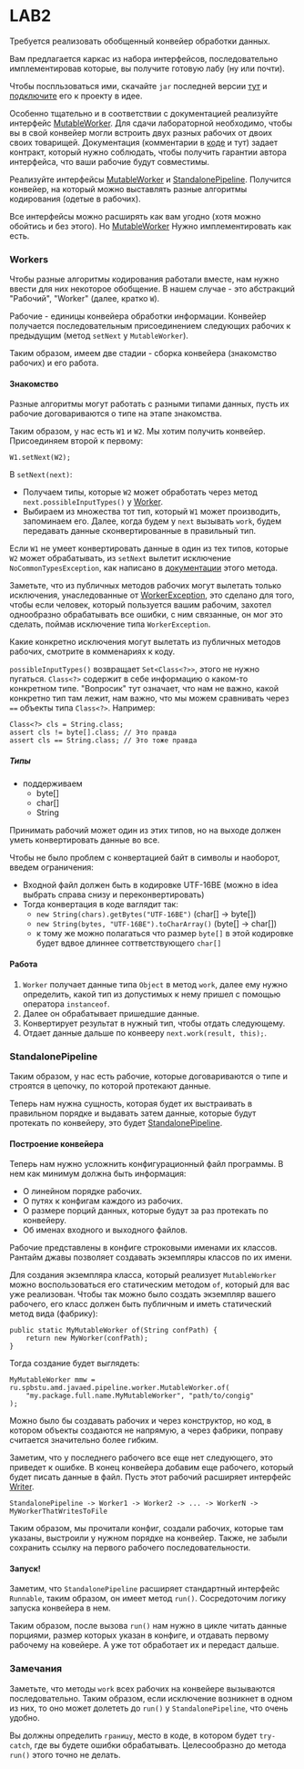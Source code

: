 # LAB2

Требуется реализовать обобщенный конвейер обработки данных.

Вам предлагается каркас из набора интерфейсов, последовательно имплементировав которые, вы получите готовую лабу (ну или почти).

Чтобы поспльзоваться ими, скачайте `jar` последней версии 
[тут](https://drive.google.com/open?id=1Ji-11XI_uVZOnhBJuBKU20117a6cDZ_n) 
и [подключите](https://stackoverflow.com/questions/1051640/correct-way-to-add-external-jars-lib-jar-to-an-intellij-idea-project) 
его к проекту в идее.

Особенно тщательно и в соответствии с документацией реализуйте интерфейс 
[MutableWorker](https://github.com/winter-yuki/spbstu-amd-java/blob/master/src/main/java/ru/spbstu/amd/javaed/pipeline/worker/MutableWorker.java).
Для сдачи лабораторной необходимо, чтобы вы в свой конвейер могли встроить двух разных рабочих от двоих своих товарищей.
Документация (комментарии в [коде](https://github.com/winter-yuki/spbstu-amd-java/tree/master/src/main/java/ru/spbstu/amd/javaed/pipeline) и тут) задает контракт, который нужно соблюдать, чтобы получить гарантии автора интерфейса, что ваши рабочие будут совместимы.

Реализуйте интерфейсы
[MutableWorker](https://github.com/winter-yuki/spbstu-amd-java/blob/master/src/main/java/ru/spbstu/amd/javaed/pipeline/worker/MutableWorker.java)
и
[StandalonePipeline](https://github.com/winter-yuki/spbstu-amd-java/blob/master/src/main/java/ru/spbstu/amd/javaed/pipeline/StandalonePipeline.java). 
Получится конвейер, на который можно выставлять разные алгоритмы кодирования (одетые в рабочих).

Все интерфейсы можно расширять как вам угодно (хотя можно обойтись и без этого). Но 
[MutableWorker](https://github.com/winter-yuki/spbstu-amd-java/blob/master/src/main/java/ru/spbstu/amd/javaed/pipeline/worker/MutableWorker.java)
Нужно имплементировать как есть.

### Workers

Чтобы разные алгоритмы кодирования работали вместе, нам нужно ввести для них некоторое обобщение. В нашем случае - это абстракций "Рабочий", "Worker" (далее, кратко `W`).

Рабочие - единицы конвейера обработки информации. Конвейер получается последовательным присоединением следующих рабочих к предыдущим (метод `setNext` у `MutableWorker`).

Таким образом, имеем две стадии - сборка конвейера (знакомство рабочих) и его работа.

#### Знакомство

Разные алгоритмы могут работать с разными типами данных, пусть их рабочие договариваются о типе на этапе знакомства.

Таким образом, у нас есть `W1` и `W2`. Мы хотим получить конвейер. Присоединяем второй к первому:
```
W1.setNext(W2);
```

В `setNext(next)`:
- Получаем типы, которые `W2` может обработать через метод ```next.possibleInputTypes()``` у 
  [Worker](https://github.com/winter-yuki/spbstu-amd-java/blob/master/src/main/java/ru/spbstu/amd/javaed/pipeline/worker/Worker.java).
- Выбираем из множества тот тип, который `W1` может производить, запоминаем его. Далее, когда будем у `next` вызывать `work`, будем передавать данные сконвертированные в правильный тип.

Если `W1` не умеет конвертировать данные в один из тех типов, которые `W2` может обрабатывать, из `setNext` вылетит исключение `NoCommonTypesException`, как написано в [документации](https://github.com/winter-yuki/spbstu-amd-java/blob/master/src/main/java/ru/spbstu/amd/javaed/pipeline/worker/MutableWorker.java) этого метода.

Заметьте, что из публичных методов рабочих могут вылетать только исключения, унаследованные от 
[WorkerException](https://github.com/winter-yuki/spbstu-amd-java/blob/master/src/main/java/ru/spbstu/amd/javaed/pipeline/worker/WorkerException.java),
это сделано для того, чтобы если человек, который пользуется вашим рабочим, захотел однообразно обрабатывать все ошибки, с ним связанные, он мог это сделать, поймав исключение типа ```WorkerException```.

Какие конкретно исключения могут вылетать из публичных методов рабочих, смотрите в комменариях к коду.

```possibleInputTypes()``` возвращает ```Set<Class<?>>```, этого не нужно пугаться. ```Class<?>``` содержит в себе информацию о каком-то конкретном типе. "Вопросик" тут означает, что нам не важно, какой конкретно тип там лежит, нам важно, что мы можем сравнивать через ```==``` объекты типа ```Class<?>```. Например:
```
Class<?> cls = String.class;
assert cls != byte[].class; // Это правда
assert cls == String.class; // Это тоже правда
```

##### Типы

- поддерживаем
    - byte[]
    - char[]
    - String
    
Принимать рабочий может один из этих типов, но на выходе должен уметь конвертировать данные во все.

Чтобы не было проблем с конвертацией байт в символы и наоборот, введем ограничения:
- Входной файл должен быть в кодировке UTF-16BE
  (можно в idea выбрать справа снизу и переконвертировать)
- Тогда конвертация в коде ваглядит так:
    - ```new String(chars).getBytes("UTF-16BE")``` (char\[\] -> byte\[\])
    - ```new String(bytes, "UTF-16BE").toCharArray()``` (byte\[\] -> char\[\])
    - к тому же можно полагаться что размер ```byte[]``` в этой кодировке
    будет вдвое длиннее соттветствующего ```char[]```

#### Работа

1. `Worker` получает данные типа `Object` в метод `work`, далее ему нужно определить, какой тип из допустимых к нему пришел с помощью оператора `instanceof`.
2. Далее он обрабатывает пришедшие данные.
3. Конвертирует результат в нужный тип, чтобы отдать следующему.
4. Отдает данные дальше по конвееру ```next.work(result, this);```.


### StandalonePipeline

Таким образом, у нас есть рабочие, которые договариваются о типе и строятся в цепочку, по которой протекают данные.

Теперь нам нужна сущность, которая будет их выстраивать в правильном порядке и выдавать затем данные, которые будут протекать по конвейеру,
это будет [StandalonePipeline](https://github.com/winter-yuki/spbstu-amd-java/blob/master/src/main/java/ru/spbstu/amd/javaed/pipeline/StandalonePipeline.java).

#### Построение конвейера

Теперь нам нужно усложнить конфигурационный файл программы. В нем как минимум должна быть информация:
- О линейном порядке рабочих.
- О путях к конфигам каждого из рабочих.
- О размере порций данных, которые будут за раз протекать по конвейеру.
- Об именах входного и выходного файлов.

Рабочие представлены в конфиге строковыми именами их классов. Рантайм джавы позволяет создавать экземпляры классов по их имени.

Для создания экземпляра класса, который реализует `MutableWorker` можно воспользоваться его статическим методом `of`, который для вас уже реализован. Чтобы так можно было создать экземпляр вашего рабочего, его класс должен быть публичным и иметь статический метод вида (фабрику):
```
public static MyMutableWorker of(String confPath) {
    return new MyWorker(confPath);
}
```

Тогда создание будет выглядеть:
```
MyMutableWorker mmw = ru.spbstu.amd.javaed.pipeline.worker.MutableWorker.of(
    "my.package.full.name.MyMutableWorker", "path/to/congig"
);
```

Можно было бы создавать рабочих и через конструктор, но код, в котором объекты создаются не напрямую, а через фабрики, поправу считается значительно более гибким.

Заметим, что у последнего рабочего все еще нет следующего, это приведет к ошибке. В конец конвейера добавим еще рабочего, который будет писать данные в файл. Пусть этот рабочий расширяет интерфейс [Writer](https://github.com/winter-yuki/spbstu-amd-java/blob/master/src/main/java/ru/spbstu/amd/javaed/pipeline/Writer.java).

```
StandalonePipeline -> Worker1 -> Worker2 -> ... -> WorkerN -> MyWorkerThatWritesToFile
```

Таким образом, мы прочитали конфиг, создали рабочих, которые там указаны, выстроили у нужном порядке на конвейер.
Также, не забыли сохранить ссылку на первого рабочего последовательности.

#### Запуск!

Заметим, что `StandalonePipeline` расширяет стандартный интерфейс `Runnable`, таким образом, он имеет метод `run()`. Сосредоточим логику запуска конвейера в нем.

Таким образом, после вызова `run()` нам нужно в цикле читать данные порциями, размер которых указан в конфиге, и отдавать первому рабочему на ковейере. А уже тот обработает их и передаст дальше.


### Замечания

Заметьте, что методы `work` всех рабочих на конвейере вызываются последовательно. Таким образом, если исключение возникнет в одном из них, то оно может долететь до `run()` у `StandalonePipeline`, что очень удобно.

Вы должны определить `границу`, место в коде, в котором будет ```try-catch```, где вы будете ошибки обрабатывать. Целесообразно до метода `run()` этого точно не делать.
